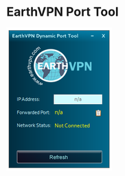 # EarthVPN Port Tool
![](https://raw.githubusercontent.com/IkerRuizArnauda/EarthVPN-Port-Tool/master/EarthVpnPortTool.PNG)
